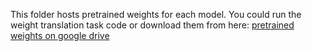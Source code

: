 This folder hosts pretrained weights for each model.
You could run the weight translation task code or download them from here:
[pretrained weights on google drive](https://drive.google.com/drive/folders/0B67xNMmgTciJUXpzSExlVGlSd1U?usp=sharing)
